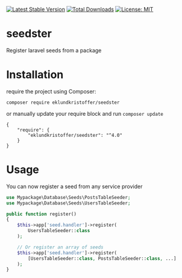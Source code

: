 [![Latest Stable Version](https://poser.pugx.org/eklundkristoffer/seedster/v/stable.svg)](https://packagist.org/packages/eklundkristoffer/seedster)
[![Total Downloads](https://poser.pugx.org/eklundkristoffer/seedster/d/total.svg)](https://packagist.org/packages/eklundkristoffer/seedster)
[![License: MIT](https://img.shields.io/badge/License-MIT-yellow.svg)](https://opensource.org/licenses/MIT)

# seedster
Register laravel seeds from a package

# Installation
require the project using Composer:
```
composer require eklundkristoffer/seedster
```
or manually update your require block and run `composer update`
```
{
    "require": {
        "eklundkristoffer/seedster": "^4.0"
    }
}
```

# Usage
You can now register a seed from any service provider
```php
use Mypackage\Database\Seeds\PostsTableSeeder;
use Mypackage\Database\Seeds\UsersTableSeeder;

public function register()
{
    $this->app['seed.handler']->register(
        UsersTableSeeder::class
    );

    // Or register an array of seeds
    $this->app['seed.handler']->register(
        [UsersTableSeeder::class, PostsTableSeeder::class, ...]
    );
}
```
